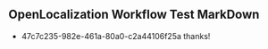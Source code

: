 ## OpenLocalization Workflow Test MarkDown

* 47c7c235-982e-461a-80a0-c2a44106f25a 
thanks!



<!--HONumber=Jan16_HO4-->
